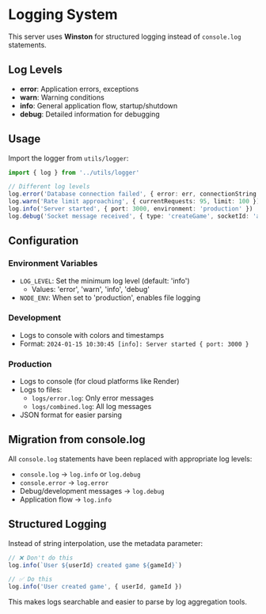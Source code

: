 # Logging System

This server uses **Winston** for structured logging instead of `console.log` statements.

## Log Levels

- **error**: Application errors, exceptions
- **warn**: Warning conditions
- **info**: General application flow, startup/shutdown
- **debug**: Detailed information for debugging

## Usage

Import the logger from `utils/logger`:

```typescript
import { log } from '../utils/logger'

// Different log levels
log.error('Database connection failed', { error: err, connectionString: 'mongodb://...' })
log.warn('Rate limit approaching', { currentRequests: 95, limit: 100 })
log.info('Server started', { port: 3000, environment: 'production' })
log.debug('Socket message received', { type: 'createGame', socketId: 'abc123' })
```

## Configuration

### Environment Variables

- `LOG_LEVEL`: Set the minimum log level (default: 'info')
  - Values: 'error', 'warn', 'info', 'debug'
- `NODE_ENV`: When set to 'production', enables file logging

### Development
- Logs to console with colors and timestamps
- Format: `2024-01-15 10:30:45 [info]: Server started { port: 3000 }`

### Production
- Logs to console (for cloud platforms like Render)
- Logs to files:
  - `logs/error.log`: Only error messages
  - `logs/combined.log`: All log messages
- JSON format for easier parsing

## Migration from console.log

All `console.log` statements have been replaced with appropriate log levels:

- `console.log` → `log.info` or `log.debug`
- `console.error` → `log.error`
- Debug/development messages → `log.debug`
- Application flow → `log.info`

## Structured Logging

Instead of string interpolation, use the metadata parameter:

```typescript
// ❌ Don't do this
log.info(`User ${userId} created game ${gameId}`)

// ✅ Do this
log.info('User created game', { userId, gameId })
```

This makes logs searchable and easier to parse by log aggregation tools. 